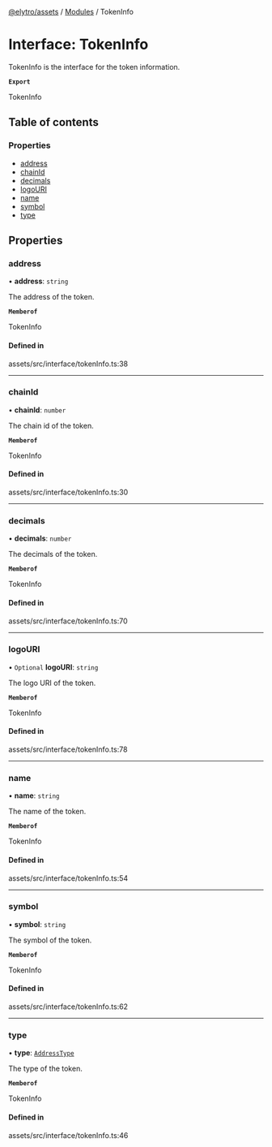 [@elytro/assets](../README.md) / [Modules](../modules.md) / TokenInfo

# Interface: TokenInfo

TokenInfo is the interface for the token information.

**`Export`**

TokenInfo

## Table of contents

### Properties

- [address](TokenInfo.md#address)
- [chainId](TokenInfo.md#chainid)
- [decimals](TokenInfo.md#decimals)
- [logoURI](TokenInfo.md#logouri)
- [name](TokenInfo.md#name)
- [symbol](TokenInfo.md#symbol)
- [type](TokenInfo.md#type)

## Properties

### address

• **address**: `string`

The address of the token.

**`Memberof`**

TokenInfo

#### Defined in

assets/src/interface/tokenInfo.ts:38

___

### chainId

• **chainId**: `number`

The chain id of the token.

**`Memberof`**

TokenInfo

#### Defined in

assets/src/interface/tokenInfo.ts:30

___

### decimals

• **decimals**: `number`

The decimals of the token.

**`Memberof`**

TokenInfo

#### Defined in

assets/src/interface/tokenInfo.ts:70

___

### logoURI

• `Optional` **logoURI**: `string`

The logo URI of the token.

**`Memberof`**

TokenInfo

#### Defined in

assets/src/interface/tokenInfo.ts:78

___

### name

• **name**: `string`

The name of the token.

**`Memberof`**

TokenInfo

#### Defined in

assets/src/interface/tokenInfo.ts:54

___

### symbol

• **symbol**: `string`

The symbol of the token.

**`Memberof`**

TokenInfo

#### Defined in

assets/src/interface/tokenInfo.ts:62

___

### type

• **type**: [`AddressType`](../enums/AddressType.md)

The type of the token.

**`Memberof`**

TokenInfo

#### Defined in

assets/src/interface/tokenInfo.ts:46
